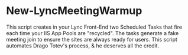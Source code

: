 # New-LyncMeetingWarmup
This script creates in your Lync Front-End two Scheduled Tasks that fire each time your IIS App Pools are "recycled". The tasks generate a fake meeting join to ensure the sites are always ready for users. This script automates Drago Totev's process, &amp; he deserves all the credit.
